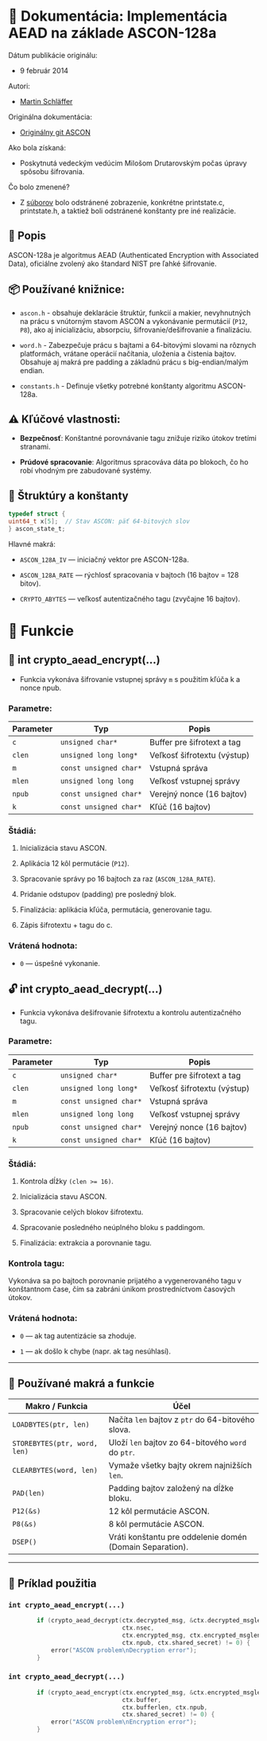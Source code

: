# 📄 Dokumentácia: Implementácia AEAD na základe ASCON-128a
Dátum publikácie originálu:

- 9 február 2014

Autori:

- [Martin Schläffer](https://github.com/mschlaeffer)

Originálna dokumentácia:

- [Originálny git ASCON](https://github.com/ascon/ascon-c/tree/main/crypto_aead/asconaead128/ref)

Ako bola získaná:

- Poskytnutá vedeckým vedúcim Milošom Drutarovským počas úpravy spôsobu šifrovania.

Čo bolo zmenené?

- Z [súborov](https://github.com/WilhelmWin/ECC-code/tree/master/2.0/Source/ASCON) bolo odstránené zobrazenie, konkrétne printstate.c, printstate.h, a taktiež boli odstránené konštanty pre iné realizácie.

## 🔐 Popis

ASCON-128a je algoritmus AEAD
(Authenticated Encryption with Associated Data),
oficiálne zvolený ako štandard NIST pre ľahké šifrovanie.
##  📦 Používané knižnice:

- `ascon.h` - obsahuje deklarácie štruktúr, funkcií a makier,
    nevyhnutných na prácu s vnútorným stavom ASCON
    a vykonávanie permutácií (`P12`, `P8`), ako aj inicializáciu,
    absorpciu, šifrovanie/dešifrovanie a finalizáciu.

- `word.h` - Zabezpečuje prácu s bajtami a 64-bitovými slovami na 
rôznych platformách, vrátane operácií načítania, uloženia a čistenia bajtov. Obsahuje aj makrá pre padding
    a základnú prácu s big-endian/malým endian.

- `constants.h` - Definuje všetky potrebné konštanty algoritmu
    ASCON-128a.

##  ⚠️ Kľúčové vlastnosti:

- **Bezpečnosť**: Konštantné porovnávanie tagu znižuje riziko útokov 
tretími stranami.

- **Prúdové spracovanie**: Algoritmus spracováva dáta po blokoch,
    čo ho robí vhodným pre zabudované systémy.

## 📘 Štruktúry a konštanty
```c
typedef struct {
uint64_t x[5];  // Stav ASCON: päť 64-bitových slov
} ascon_state_t;
```
Hlavné makrá:

- `ASCON_128A_IV` — iniciačný vektor pre ASCON-128a.

- `ASCON_128A_RATE` — rýchlosť spracovania v bajtoch (16 bajtov = 128 bitov).

- `CRYPTO_ABYTES` — veľkosť autentizačného tagu (zvyčajne 16 bajtov).

# 🔧 Funkcie
## 🔐 int crypto_aead_encrypt(...)

- Funkcia vykonáva šifrovanie vstupnej správy `m`
    s použitím kľúča k a nonce npub.

### Parametre:

| Parameter     | Typ                  | Popis                                      |
|---------------|----------------------|--------------------------------------------|
| `c`           | `unsigned char*`      | Buffer pre šifrotext a tag                 |
| `clen`        | `unsigned long long*` | Veľkosť šifrotextu (výstup)                |
| `m`           | `const unsigned char*`| Vstupná správa                            |
| `mlen`        | `unsigned long long`  | Veľkosť vstupnej správy                   |
| `npub`        | `const unsigned char*`| Verejný nonce (16 bajtov)                 |
| `k`           | `const unsigned char*`| Kľúč (16 bajtov)                          |
### Štádiá:
1. Inicializácia stavu ASCON.

2. Aplikácia 12 kôl permutácie (`P12`).

3. Spracovanie správy po 16 bajtoch za raz (`ASCON_128A_RATE`).

4. Pridanie odstupov (padding) pre posledný blok.

5. Finalizácia: aplikácia kľúča, permutácia, generovanie tagu.

6. Zápis šifrotextu + tagu do c.

### Vrátená hodnota:

- `0` — úspešné vykonanie.

## 🔓 int crypto_aead_decrypt(...)

- Funkcia vykonáva dešifrovanie šifrotextu a kontrolu autentizačného tagu.

### Parametre:

| Parameter     | Typ                  | Popis                                      |
|---------------|----------------------|--------------------------------------------|
| `c`           | `unsigned char*`      | Buffer pre šifrotext a tag                 |
| `clen`        | `unsigned long long*` | Veľkosť šifrotextu (výstup)                |
| `m`           | `const unsigned char*`| Vstupná správa                            |
| `mlen`        | `unsigned long long`  | Veľkosť vstupnej správy                   |
| `npub`        | `const unsigned char*`| Verejný nonce (16 bajtov)                 |
| `k`           | `const unsigned char*`| Kľúč (16 bajtov)                          |

### Štádiá:

1. Kontrola dĺžky `(clen >= 16)`.

2. Inicializácia stavu ASCON.

3. Spracovanie celých blokov šifrotextu.

4. Spracovanie posledného neúplného bloku s paddingom.

5. Finalizácia: extrakcia a porovnanie tagu.

### Kontrola tagu:

Vykonáva sa po bajtoch porovnanie prijatého a vygenerovaného
tagu v konštantnom čase, čím sa zabráni únikom prostredníctvom
časových útokov.

### Vrátená hodnota:

- `0` — ak tag autentizácie sa zhoduje.

- `1` — ak došlo k chybe (napr. ak tag nesúhlasí).

---
## 📑 Používané makrá a funkcie

| Makro / Funkcia       | Účel                                         |
|----------------------|----------------------------------------------|
| `LOADBYTES(ptr, len)` | Načíta `len` bajtov z `ptr` do 64-bitového slova. |
| `STOREBYTES(ptr, word, len)` | Uloží `len` bajtov zo 64-bitového `word` do `ptr`. |
| `CLEARBYTES(word, len)` | Vymaže všetky bajty okrem najnižších `len`. |
| `PAD(len)`            | Padding bajtov založený na dĺžke bloku.      |
| `P12(&s)`             | 12 kôl permutácie ASCON.                    |
| `P8(&s)`              | 8 kôl permutácie ASCON.                     |
| `DSEP()`              | Vráti konštantu pre oddelenie domén (Domain Separation). |

---
## 🧪 Príklad použitia

### **`int crypto_aead_encrypt(...)`**
```c
        if (crypto_aead_decrypt(ctx.decrypted_msg, &ctx.decrypted_msglen,
                                ctx.nsec,
                                ctx.encrypted_msg, ctx.encrypted_msglen,
                                ctx.npub, ctx.shared_secret) != 0) {
            error("ASCON problem\nDecryption error");
        }
```
### **`int crypto_aead_decrypt(...)`**
```c
        if (crypto_aead_encrypt(ctx.encrypted_msg, &ctx.encrypted_msglen,
                                ctx.buffer,
                                ctx.bufferlen, ctx.npub,
                                ctx.shared_secret) != 0) {
            error("ASCON problem\nEncryption error");
        }
```